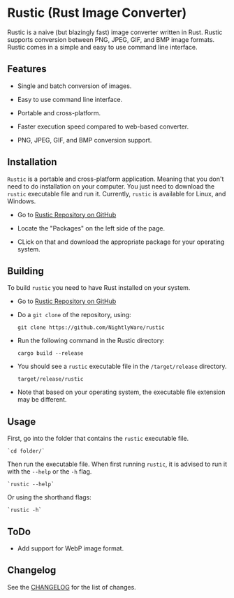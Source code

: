 # Rustic (Rust Image Converter)

Rustic is a naive (but blazingly fast) image converter written in Rust. Rustic supports conversion between PNG, JPEG, GIF, and BMP image formats. Rustic comes in a simple and easy to use command line interface.

## Features

- Single and batch conversion of images.

- Easy to use command line interface.

- Portable and cross-platform.

- Faster execution speed compared to web-based converter.

- PNG, JPEG, GIF, and BMP conversion support.

## Installation

`Rustic` is a portable and cross-platform application. Meaning that you don't need to do installation on your computer. You just need to download the `rustic` executable file and run it. Currently, `rustic` is available for Linux, and Windows.

- Go to [Rustic Repository on GitHub](https://github.com/NightlyWare/rustic)

- Locate the "Packages" on the left side of the page.

- CLick on that and download the appropriate package for your operating system.

## Building

To build `rustic` you need to have Rust installed on your system.

- Go to [Rustic Repository on GitHub](https://github.com/NightlyWare/rustic)

- Do a `git clone` of the repository, using:

    `git clone https://github.com/NightlyWare/rustic`

- Run the following command in the Rustic directory:

    `cargo build --release`

- You should see a `rustic` executable file in the `/target/release` directory.

    `target/release/rustic`

- Note that based on your operating system, the executable file extension may be different.

## Usage

First, go into the folder that contains the `rustic` executable file.

    `cd folder/`

Then run the executable file. When first running `rustic`, it is advised to run it with the `--help` or the `-h` flag.

    `rustic --help`

Or using the shorthand flags:

    `rustic -h`

## ToDo

- Add support for WebP image format.

## Changelog

See the [CHANGELOG](CHANGELOG.md) for the list of changes.
